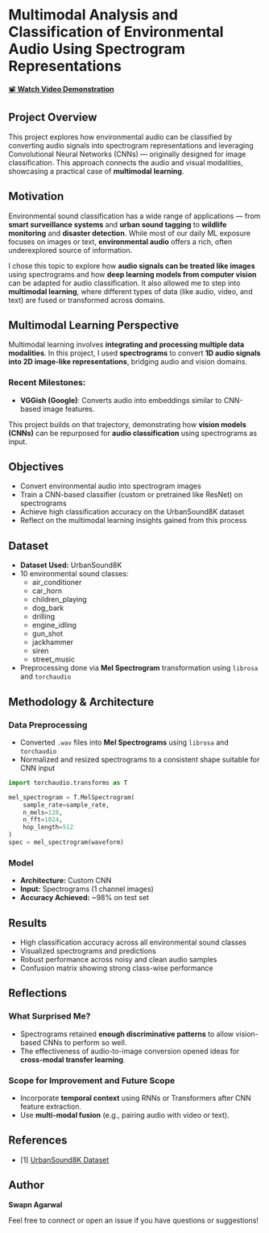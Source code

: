 # Multimodal Analysis and Classification of Environmental Audio Using Spectrogram Representations

[📽️ **Watch Video Demonstration**](https://youtu.be/dawffZTP7sE)

## Project Overview

This project explores how environmental audio can be classified by converting audio signals into spectrogram representations and leveraging Convolutional Neural Networks (CNNs) — originally designed for image classification. This approach connects the audio and visual modalities, showcasing a practical case of **multimodal learning**.

## Motivation

Environmental sound classification has a wide range of applications — from **smart surveillance systems** and **urban sound tagging** to **wildlife monitoring** and **disaster detection**. While most of our daily ML exposure focuses on images or text, **environmental audio** offers a rich, often underexplored source of information.

I chose this topic to explore how **audio signals can be treated like images** using spectrograms and how **deep learning models from computer vision** can be adapted for audio classification. It also allowed me to step into **multimodal learning**, where different types of data (like audio, video, and text) are fused or transformed across domains.

## Multimodal Learning Perspective

Multimodal learning involves **integrating and processing multiple data modalities**. In this project, I used **spectrograms** to convert **1D audio signals into 2D image-like representations**, bridging audio and vision domains.

### Recent Milestones:

* **VGGish (Google)**: Converts audio into embeddings similar to CNN-based image features.


This project builds on that trajectory, demonstrating how **vision models (CNNs)** can be repurposed for **audio classification** using spectrograms as input.

## Objectives

- Convert environmental audio into spectrogram images
- Train a CNN-based classifier (custom or pretrained like ResNet) on spectrograms
- Achieve high classification accuracy on the UrbanSound8K dataset
- Reflect on the multimodal learning insights gained from this process


## Dataset

- **Dataset Used:** UrbanSound8K
- 10 environmental sound classes:
  - air_conditioner
  - car_horn
  - children_playing
  - dog_bark
  - drilling
  - engine_idling
  - gun_shot
  - jackhammer
  - siren
  - street_music
- Preprocessing done via **Mel Spectrogram** transformation using `librosa` and `torchaudio`

## Methodology & Architecture

### Data Preprocessing

* Converted `.wav` files into **Mel Spectrograms** using `librosa` and `torchaudio`
* Normalized and resized spectrograms to a consistent shape suitable for CNN input

```python
import torchaudio.transforms as T

mel_spectrogram = T.MelSpectrogram(
    sample_rate=sample_rate,
    n_mels=128,
    n_fft=1024,
    hop_length=512
)
spec = mel_spectrogram(waveform)
```

### Model

- **Architecture:** Custom CNN 
- **Input:** Spectrograms (1 channel images)
- **Accuracy Achieved:** ~98% on test set

## Results

- High classification accuracy across all environmental sound classes
- Visualized spectrograms and predictions
- Robust performance across noisy and clean audio samples
- Confusion matrix showing strong class-wise performance


## Reflections

### What Surprised Me?

* Spectrograms retained **enough discriminative patterns** to allow vision-based CNNs to perform so well.
* The effectiveness of audio-to-image conversion opened ideas for **cross-modal transfer learning**.

### Scope for Improvement and Future Scope

* Incorporate **temporal context** using RNNs or Transformers after CNN feature extraction.
* Use **multi-modal fusion** (e.g., pairing audio with video or text).


## References

* [1] [UrbanSound8K Dataset](https://urbansounddataset.weebly.com/)


## Author

**Swapn Agarwal**

Feel free to connect or open an issue if you have questions or suggestions!
